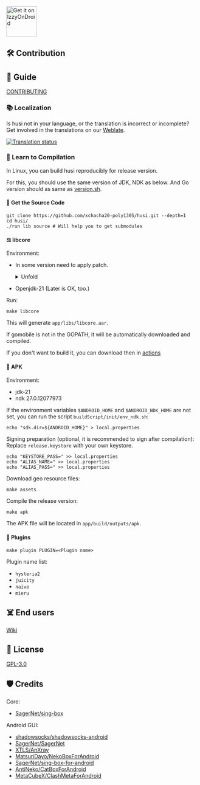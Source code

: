 <a href="https://apt.izzysoft.de/fdroid/index/apk/fr.husi/">
    <img src="https://gitlab.com/IzzyOnDroid/repo/-/raw/master/assets/IzzyOnDroid.png"
    alt="Get it on IzzyOnDroid"
    height="80">
</a>

## 🛠️ Contribution

## 🧭 Guide

[CONTRIBUTING](./CONTRIBUTING.md)

### 📚 Localization

Is husi not in your language, or the translation is incorrect or incomplete? Get involved in the 
translations on our [Weblate](https://hosted.weblate.org/engage/husi/).

[![Translation status](https://hosted.weblate.org/widgets/husi/-/horizontal-auto.svg)](https://hosted.weblate.org/engage/husi/)

### 🔨 Learn to Compilation

In Linux, you can build husi reproducibly for release version.

For this, you should use the same version of JDK, NDK as below. And Go version should as same as [version.sh](./buildScript/init/version.sh).

#### 🧰 Get the Source Code

```shell
git clone https://github.com/xchacha20-poly1305/husi.git --depth=1
cd husi/
./run lib source # Will help you to get submodules
```

#### ⚖️ libcore

Environment:

* In some version need to apply patch.

  <details>
    <summary>Unfold</summary>

  1.23.5: Apply [this patch](./libcore/patches/cgo_go1225.diff) to `${GOROOT}/src/runtime/cgocall.go`

  1.23.x: Apply [this patch](https://github.com/golang/go/commit/76a8409eb81eda553363783dcdd9d6224368ae0e.patch) to `${GOROOT}`

  </details>

* Openjdk-21 (Later is OK, too.)

Run:

```shell
make libcore
```

This will generate `app/libs/libcore.aar`.

If gomobile is not in the GOPATH, it will be automatically downloaded and compiled.

If you don't want to build it, you can download then in [actions](https://github.com/xchacha20-poly1305/husi/actions)

#### 🎁 APK

Environment:

* jdk-21
* ndk 27.0.12077973

If the environment variables `$ANDROID_HOME` and `$ANDROID_NDK_HOME` are not set, you can run the script `buildScript/init/env_ndk.sh`:

```shell
echo "sdk.dir=${ANDROID_HOME}" > local.properties
```

Signing preparation (optional, it is recommended to sign after compilation): Replace `release.keystore` with your own keystore.

```shell
echo "KEYSTORE_PASS=" >> local.properties
echo "ALIAS_NAME=" >> local.properties
echo "ALIAS_PASS=" >> local.properties
```

Download geo resource files:

```shell
make assets
```

Compile the release version:

```shell
make apk
```

The APK file will be located in `app/build/outputs/apk`.

#### 🌈 Plugins

```shell
make plugin PLUGIN=<Plugin name>
```

Plugin name list:

* `hysteria2`
* `juicity`
* `naive`
* `mieru`

## ☠️ End users

[Wiki](https://github.com/xchacha20-poly1305/husi/wiki)

## 📖 License

[GPL-3.0](./LICENSE)

## 🛡️ Credits

Core:

- [SagerNet/sing-box](https://github.com/SagerNet/sing-box)

Android GUI:

- [shadowsocks/shadowsocks-android](https://github.com/shadowsocks/shadowsocks-android)
- [SagerNet/SagerNet](https://github.com/SagerNet/SagerNet)
- [XTLS/AnXray](https://github.com/XTLS/AnXray)
- [MatsuriDayo/NekoBoxForAndroid](https://github.com/MatsuriDayo/NekoBoxForAndroid)
- [SagerNet/sing-box-for-android](https://github.com/SagerNet/sing-box-for-android)
- [AntiNeko/CatBoxForAndroid](https://github.com/AntiNeko/CatBoxForAndroid)
- [MetaCubeX/ClashMetaForAndroid](https://github.com/MetaCubeX/ClashMetaForAndroid)
